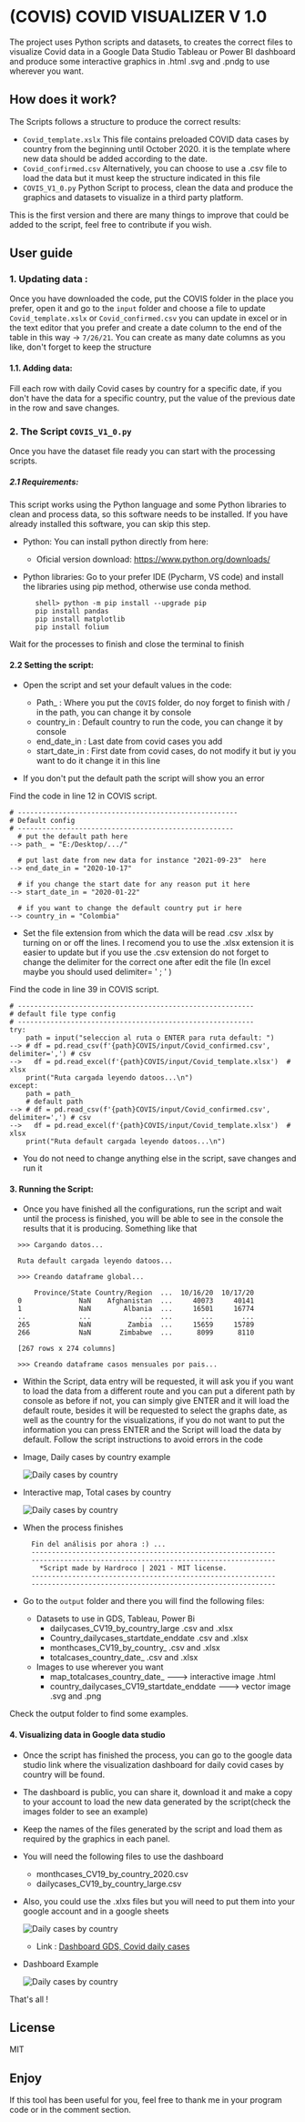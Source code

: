 # (COVIS) COVID VISUALIZER V 1.0

The project uses Python scripts and datasets, to creates the correct files to visualize Covid data in a Google Data Studio  Tableau or Power BI dashboard and produce some interactive graphics in .html .svg and .pndg to use wherever you want.

## How does it work?
The Scripts follows a structure to produce the correct results:
 * `Covid_template.xslx` This file contains preloaded COVID data cases by country from the beginning until October 2020. it is the template where new data should be added according to the date.
 * `Covid_confirmed.csv` Alternatively, you can choose to use a .csv file to load the data but it must keep the structure indicated in this file
 * `COVIS_V1_0.py` Python Script to process, clean the data and produce the graphics and datasets to visualize in a third party platform.

This is the first version and there are many things to improve that could be added to the script, feel free to contribute if you wish.

## User guide 

### **1. Updating data :**
  Once you have downloaded the code, put the COVIS folder in the place you prefer, open it and go to the `input` folder and choose a file to update `Covid_template.xslx` or `Covid_confirmed.csv` you can update in excel or in the text editor that you prefer and create a date column to the end of the table in this way -> `7/26/21`.
  You can create as many date columns as you like, don't forget to keep the structure
 
#### **1.1. Adding data:** 
  Fill each row with daily Covid cases by country for a specific date, if you don't have the data for a specific country, put the value of the previous date in the row and save changes.

### **2. The Script `COVIS_V1_0.py`**
Once you have the dataset file ready you can start with the processing scripts.
   
##### **2.1 Requirements:**
  This script works using the Python language and some Python libraries to clean and process data, so this software needs to be installed. If you have already installed this software, you can skip this step.

  + Python:
    You can install python directly from here:

    + Oficial version download: https://www.python.org/downloads/
    
   + Python libraries:
    Go to your prefer IDE (Pycharm, VS code) and install the libraries using pip method, otherwise use conda method.

     ```
        shell> python -m pip install --upgrade pip
        pip install pandas
        pip install matplotlib
        pip install folium
     ``` 
  Wait for the processes to finish and close the terminal to finish


#### **2.2 Setting the script:** 
  + Open the script and set your default values in the code:
    + Path_ : Where you put the `COVIS` folder, do noy forget to finish with / in the path, you can change it by console
    + country_in : Default country to run the code, you can change it by console
    + end_date_in : Last date from covid cases you add
    + start_date_in : First date from covid cases, do not modify it but iy you want to do it change it in this line

  + If you don't put the default path the script will show you an error

  Find the code in line 12 in COVIS script.
  ```
  # ------------------------------------------------------
  # Default config
  # -----------------------------------------------------
    # put the default path here
  --> path_ = "E:/Desktop/.../"

    # put last date from new data for instance "2021-09-23"  here
  --> end_date_in = "2020-10-17" 

    # if you change the start date for any reason put it here
  --> start_date_in = "2020-01-22"

    # if you want to change the default country put ir here
  --> country_in = "Colombia"  
  ```
  + Set the file extension from which the data will be read .csv .xlsx by
  turning on or off the lines. I recomend you to use the .xlsx extension it is easier to update but if you use the .csv extension do not forget to change the delimiter for the correct one after edit the file (In excel maybe you should used delimiter= ' ; ' )

  Find the code in line 39 in COVIS script.

  ```
  # ----------------------------------------------------------
  # default file type config
  # ----------------------------------------------------------
  try:
      path = input("seleccion al ruta o ENTER para ruta default: ")
  --> # df = pd.read_csv(f'{path}COVIS/input/Covid_confirmed.csv', delimiter=',') # csv
  -->   df = pd.read_excel(f'{path}COVIS/input/Covid_template.xlsx')  # xlsx
      print("Ruta cargada leyendo datoos...\n")
  except:
      path = path_
      # default path
  --> # df = pd.read_csv(f'{path}COVIS/input/Covid_confirmed.csv', delimiter=',') # csv
  -->   df = pd.read_excel(f'{path}COVIS/input/Covid_template.xlsx')  # xlsx
      print("Ruta default cargada leyendo datoos...\n")
  ```

  + You do not need to change anything else in the script, save changes and run it

#### **3. Running the Script:** 
  + Once you have finished all the configurations, run the script and wait until the process is finished, you will be able to see in the console the results that it is producing. Something like that
  
  
  ```
    >>> Cargando datos...

    Ruta default cargada leyendo datoos...

    >>> Creando dataframe global...

        Province/State Country/Region  ...  10/16/20  10/17/20
    0              NaN    Afghanistan  ...     40073     40141
    1              NaN        Albania  ...     16501     16774
    ..             ...            ...  ...       ...       ...
    265            NaN         Zambia  ...     15659     15789
    266            NaN       Zimbabwe  ...      8099      8110

    [267 rows x 274 columns]

    >>> Creando dataframe casos mensuales por pais...
  ```

+ Within the Script, data entry will be requested, it will ask you if you want to load the data from a different route and you can put a diferent path by console as before if not, you can simply give ENTER and it will load the default route, besides it will be requested to select the graphs date, as well as the country for the visualizations, if you do not want to put the information you can press ENTER and the Script will load the data by default. Follow the script instructions to avoid errors in the code

+ Image, Daily cases by country example

    ![Daily cases by country](https://github.com/HARDROCO/-COVIS-COVID_VISUALIZER/blob/main/output/Colombia_dailycases_CV19_2020-01-22_2020-10-17.png)

+ Interactive map, Total cases by country

    ![Daily cases by country](https://github.com/HARDROCO/-COVIS-COVID_VISUALIZER/blob/main/output/Colombia_dailycases_CV19_2020-01-22_2020-10-17.png)

+ When the process finishes
  
  ```
    Fin del análisis por ahora :) ...
    ------------------------------------------------------------
    ------------------------------------------------------------
      *Script made by Hardroco | 2021 - MIT license.
    ------------------------------------------------------------
    ------------------------------------------------------------
  ```    
+ Go to the `output` folder and there you will find the following files:

  + Datasets to use in GDS, Tableau, Power Bi
    + dailycases_CV19_by_country_large .csv and .xlsx
    + Country_dailycases_startdate_enddate .csv and .xlsx
    + monthcases_CV19_by_country_ .csv and .xlsx
    + totalcases_country_date_ .csv and .xlsx
  + Images to use wherever you want
    + map_totalcases_country_date_  ---> interactive image .html
    + country_dailycases_CV19_startdate_enddate ---> vector image .svg  and .png

Check the output folder to find some examples.

#### **4. Visualizing data in Google data studio**

+ Once the script has finished the process, you can go to the google data studio link where the visualization dashboard for daily covid cases by country will be found.
+ The dashboard is public, you can share it, download it and make a copy to your account to load the new data generated by the script(check the images folder to see an example)
+ Keep the names of the files generated by the script and load them as required by the graphics in each panel.
+ You will need the following files to use the dashboard
  + monthcases_CV19_by_country_2020.csv
  + dailycases_CV19_by_country_large.csv

+ Also, you could use the .xlxs files but you will need to put them into your google account and in a google sheets 

  ![Daily cases by country](https://github.com/HARDROCO/-COVIS-COVID_VISUALIZER/blob/main/output/Colombia_dailycases_CV19_2020-01-22_2020-10-17.png)


  + Link : [Dashboard GDS, Covid daily cases](https://datastudio.google.com/s/mjWSAdwfgZ4)

+ Dashboard Example

  ![Daily cases by country](https://github.com/HARDROCO/-COVIS-COVID_VISUALIZER/blob/main/output/Colombia_dailycases_CV19_2020-01-22_2020-10-17.png)


That's all !


License
---------------
MIT 

Enjoy
---------------
If this tool has been useful for you, feel free to thank me in your program code or in the comment section.

